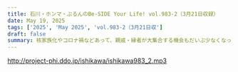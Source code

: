 ```yaml
---
title: 石川・ホンマ・ぶるんのBe-SIDE Your Life! vol.983-2（3月21日収録）
date: May 19, 2025
tags: ['2025', 'May 2025', 'vol.983-2（3月21日収']
draft: false
summary: 核家族化やコロナ禍などあって、親戚・縁者が大集合する機会もだいぶ少なくなったのでしょうか。そんな中でも「お互い、似ている部分があるなぁ」と思うこともありますね。...血は争えないなぁ、と感じる【親族エピソード】がありましたら、番組メール「 biho@be-side.jp 」に送ってください。
---
```


http://project-phi.ddo.jp/ishikawa/ishikawa983_2.mp3